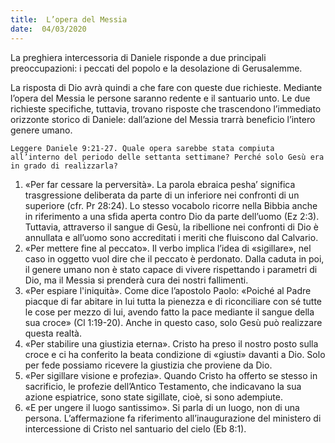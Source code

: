 ```yaml
---
title:  L’opera del Messia
date:  04/03/2020
---
```


La preghiera intercessoria di Daniele risponde a due principali preoccupazioni: i peccati del popolo e la desolazione di Gerusalemme.

La risposta di Dio avrà quindi a che fare con queste due richieste. Mediante l’opera del Messia le persone saranno redente e il santuario unto. Le due richieste specifiche, tuttavia, trovano risposte che trascendono l’immediato orizzonte storico di Daniele: dall’azione del Messia trarrà beneficio l’intero genere umano.

`Leggere Daniele 9:21-27. Quale opera sarebbe stata compiuta all’interno del periodo delle settanta settimane? Perché solo Gesù era in grado di realizzarla?`

1. «Per far cessare la perversità». La parola ebraica pesha’ significa trasgressione deliberata da parte di un inferiore nei confronti di un superiore (cfr. Pr 28:24). Lo stesso vocabolo ricorre nella Bibbia anche in riferimento a una sfida aperta contro Dio da parte dell’uomo (Ez 2:3). Tuttavia, attraverso il sangue di Gesù, la ribellione nei confronti di Dio è annullata e all’uomo sono accreditati i meriti che fluiscono dal Calvario.
2. «Per mettere fine al peccato». Il verbo implica l’idea di «sigillare», nel caso in oggetto vuol dire che il peccato è perdonato. Dalla caduta in poi, il genere umano non è stato capace di vivere rispettando i parametri di Dio, ma il Messia si prenderà cura dei nostri fallimenti.
3. «Per espiare l'iniquità». Come dice l’apostolo Paolo: «Poiché al Padre piacque di far abitare in lui tutta la pienezza e di riconciliare con sé tutte le cose per mezzo di lui, avendo fatto la pace mediante il sangue della sua croce» (Cl 1:19-20). Anche in questo caso, solo Gesù può realizzare questa realtà.
4. «Per stabilire una giustizia eterna». Cristo ha preso il nostro posto sulla croce e ci ha conferito la beata condizione di «giusti» davanti a Dio. Solo per fede possiamo ricevere la giustizia che proviene da Dio.
5. «Per sigillare visione e profezia». Quando Cristo ha offerto se stesso in sacrificio, le profezie dell’Antico Testamento, che indicavano la sua azione espiatrice, sono state sigillate, cioè, si sono adempiute.
6. «E per ungere il luogo santissimo». Si parla di un luogo, non di una persona. L’affermazione fa riferimento all’inaugurazione del ministero di intercessione di Cristo nel santuario del cielo (Eb 8:1).